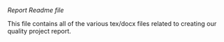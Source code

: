 *Report Readme file*

This file contains all of the various tex/docx files related to creating our quality project report. 
